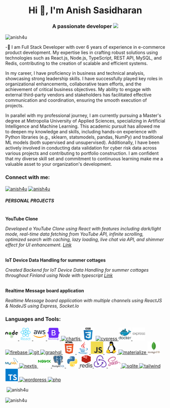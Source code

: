 
<h1 align="center">Hi 👋, I'm Anish Sasidharan</h1>
<h3 align="center">A passionate developer <img src="https://media.giphy.com/media/WUlplcMpOCEmTGBtBW/giphy.gif" width="30"> </h3>

<p align="left"> <img src="https://komarev.com/ghpvc/?username=anish4u&label=Profile%20views&color=0e75b6&style=flat" alt="anish4u" /> </p>

<!--<p align="left"> <a href="https://github.com/ryo-ma/github-profile-trophy"><img src="https://github-profile-trophy.vercel.app/?username=anish4u&" alt="anish4u" /></a> </p> -->

-🔭 I am  Full Stack Developer with over 6 years of experience in e-commerce product development. My expertise lies in crafting robust solutions using technologies such as React.js, Node.js, TypeScript, REST API, MySQL, and Redis, contributing to the creation of scalable and efficient systems.

In my career, I have proficiency in business and technical analysis, showcasing strong leadership skills. I have successfully played key roles in organizational enhancements, collaborative team efforts, and the achievement of critical business objectives. My ability to engage with external third-party vendors and stakeholders has facilitated effective communication and coordination, ensuring the smooth execution of projects.

In parallel with my professional journey, I am currently pursuing a Master's degree at Metropolia University of Applied Sciences, specializing in Artificial Intelligence and Machine Learning. This academic pursuit has allowed me to deepen my knowledge and skills, including hands-on experience with Python libraries (e.g., sklearn, statsmodels, pandas, NumPy) and traditional ML models (both supervised and unsupervised). Additionally, I have been actively involved in conducting data validation for cyber risk data across various projects and contributing to portfolio construction. I am confident that my diverse skill set and commitment to continuous learning make me a valuable asset to your organization's development.

<h3 align="left">Connect with me:</h3>
<p align="left">
<a href="https://linkedin.com/in/anish-sa" target="blank"><img align="center" src="https://raw.githubusercontent.com/rahuldkjain/github-profile-readme-generator/master/src/images/icons/Social/linked-in-alt.svg" alt="anish4u" height="30" width="40" /></a>
<a href="https://anish4u.github.io/web" target="blank"><img align="center" src="https://static.vecteezy.com/system/resources/thumbnails/002/206/015/small/developer-working-icon-free-vector.jpg" alt="anish4u" height="30" width="40" /></a>
</p>
<h5>PERSONAL PROJECTS</h5>
              <br><b>YouTube Clone</b>
              <p><em>Developed a YouTube Clone using React with features including dark/light mode, real-time data
                  fetching from YouTube API, infinite scrolling, optimized search with caching, lazy loading, live chat
                  via API, and shimmer effect for UI enhancement. <a
                    href="https://anish4u.github.io/youtube_in/">Link</a>
                </em></p>
            </div>
            <!-- <p><em>Innovative and deadline-driven Software Developer with 6+ years of experience designing and
                  developing Application, I have
                  experience in all phases of software development life cycle using Agile methodologies.</em></p> -->
            <!-- </div> -->
            <div class="resume-item pb-1">
              <br><b>IoT Device Data Handling for summer cottages</b>
              <p><em>
                  Created Backend for IoT Device Data Handling for summer cottages throughout Finland using Node
                  with typescript <a href="https://github.com/Anish4u/iotsummerCottageBackend/">Link</a></em></p>
            </div>
            <div class="resume-item pb-2">
              <br><b>Realtime Message board application</b>
              <p><em>
                  Realtime Message board application with multiple channels using ReactJS & NodeJS using Express,
                  Socket.Io </em></p>

<h3 align="left">Languages and Tools:</h3>
<p align="left"> 
    
  <p align="left"> <a href="https://nodejs.org" target="_blank" rel="noreferrer"> <img src="https://raw.githubusercontent.com/devicons/devicon/master/icons/nodejs/nodejs-original-wordmark.svg" alt="nodejs" width="40" height="40"/> </a>   <a href="https://reactjs.org/" target="_blank" rel="noreferrer"> <img src="https://raw.githubusercontent.com/devicons/devicon/master/icons/react/react-original-wordmark.svg" alt="react" width="40" height="40"/> </a> <a href="https://aws.amazon.com" target="_blank" rel="noreferrer"> <img src="https://raw.githubusercontent.com/devicons/devicon/master/icons/amazonwebservices/amazonwebservices-original-wordmark.svg" alt="aws" width="40" height="40"/> </a>  <a href="https://getbootstrap.com" target="_blank" rel="noreferrer"> <img src="https://raw.githubusercontent.com/devicons/devicon/master/icons/bootstrap/bootstrap-plain-wordmark.svg" alt="bootstrap" width="40" height="40"/> </a>  <a href="https://www.chartjs.org" target="_blank" rel="noreferrer"> <img src="https://www.chartjs.org/media/logo-title.svg" alt="chartjs" width="40" height="40"/> </a>  <img src="https://raw.githubusercontent.com/devicons/devicon/master/icons/css3/css3-original-wordmark.svg" alt="css3" width="40" height="40"/> </a> <a href="https://www.cypress.io" target="_blank" rel="noreferrer"> <img src="https://raw.githubusercontent.com/simple-icons/simple-icons/6e46ec1fc23b60c8fd0d2f2ff46db82e16dbd75f/icons/cypress.svg" alt="cypress" width="40" height="40"/> </a>  </a> <a href="https://www.docker.com/" target="_blank" rel="noreferrer"> <img src="https://raw.githubusercontent.com/devicons/devicon/master/icons/docker/docker-original-wordmark.svg" alt="docker" width="40" height="40"/> </a> <a href="https://expressjs.com" target="_blank" rel="noreferrer"> <img src="https://raw.githubusercontent.com/devicons/devicon/master/icons/express/express-original-wordmark.svg" alt="express" width="40" height="40"/> </a> <a href="https://firebase.google.com/" target="_blank" rel="noreferrer"> <img src="https://www.vectorlogo.zone/logos/firebase/firebase-icon.svg" alt="firebase" width="40" height="40"/> </a>  </a> <a href="https://git-scm.com/" target="_blank" rel="noreferrer"> <img src="https://www.vectorlogo.zone/logos/git-scm/git-scm-icon.svg" alt="git" width="40" height="40"/> </a> <a href="https://graphql.org" target="_blank" rel="noreferrer"> <img src="https://www.vectorlogo.zone/logos/graphql/graphql-icon.svg" alt="graphql" width="40" height="40"/> </a>  <a href="https://www.w3.org/html/" target="_blank" rel="noreferrer"> <img src="https://raw.githubusercontent.com/devicons/devicon/master/icons/html5/html5-original-wordmark.svg" alt="html5" width="40" height="40"/> </a> <a href="https://www.java.com" target="_blank" rel="noreferrer"> <img src="https://raw.githubusercontent.com/devicons/devicon/master/icons/java/java-original.svg" alt="java" width="40" height="40"/> </a> <a href="https://developer.mozilla.org/en-US/docs/Web/JavaScript" target="_blank" rel="noreferrer"> <img src="https://raw.githubusercontent.com/devicons/devicon/master/icons/javascript/javascript-original.svg" alt="javascript" width="40" height="40"/> </a> <a href="https://www.linux.org/" target="_blank" rel="noreferrer"> <img src="https://raw.githubusercontent.com/devicons/devicon/master/icons/linux/linux-original.svg" alt="linux" width="40" height="40"/> </a> <a href="https://materializecss.com/" target="_blank" rel="noreferrer"> <img src="https://raw.githubusercontent.com/prplx/svg-logos/5585531d45d294869c4eaab4d7cf2e9c167710a9/svg/materialize.svg" alt="materialize" width="40" height="40"/> </a>  </a> <a href="https://www.mongodb.com/" target="_blank" rel="noreferrer"> <img src="https://raw.githubusercontent.com/devicons/devicon/master/icons/mongodb/mongodb-original-wordmark.svg" alt="mongodb" width="40" height="40"/> </a> <a href="https://www.mysql.com/" target="_blank" rel="noreferrer"> <img src="https://raw.githubusercontent.com/devicons/devicon/master/icons/mysql/mysql-original-wordmark.svg" alt="mysql" width="40" height="40"/> </a> <a href="https://nextjs.org/" target="_blank" rel="noreferrer"> <img src="https://cdn.worldvectorlogo.com/logos/nextjs-2.svg" alt="nextjs" width="40" height="40"/> </a> <a href="https://www.nginx.com" target="_blank" rel="noreferrer"> <img src="https://raw.githubusercontent.com/devicons/devicon/master/icons/nginx/nginx-original.svg" alt="nginx" width="40" height="40"/> </a>  <a href="https://www.postgresql.org" target="_blank" rel="noreferrer"> <img src="https://raw.githubusercontent.com/devicons/devicon/master/icons/postgresql/postgresql-original-wordmark.svg" alt="postgresql" width="40" height="40"/> </a> <a href="https://www.python.org" target="_blank" rel="noreferrer"> <img src="https://raw.githubusercontent.com/devicons/devicon/master/icons/python/python-original.svg" alt="python" width="40" height="40"/> </a><a href="https://redis.io" target="_blank" rel="noreferrer"> <img src="https://raw.githubusercontent.com/devicons/devicon/master/icons/redis/redis-original-wordmark.svg" alt="redis" width="40" height="40"/> </a> <a href="https://redux.js.org" target="_blank" rel="noreferrer"> <img src="https://raw.githubusercontent.com/devicons/devicon/master/icons/redux/redux-original.svg" alt="redux" width="40" height="40"/> </a> <a href="https://sass-lang.com" target="_blank" rel="noreferrer"> <img src="https://raw.githubusercontent.com/devicons/devicon/master/icons/sass/sass-original.svg" alt="sass" width="40" height="40"/> </a> <a href="https://www.sqlite.org/" target="_blank" rel="noreferrer"> <img src="https://www.vectorlogo.zone/logos/sqlite/sqlite-icon.svg" alt="sqlite" width="40" height="40"/> </a> <a href="https://tailwindcss.com/" target="_blank" rel="noreferrer"> <img src="https://www.vectorlogo.zone/logos/tailwindcss/tailwindcss-icon.svg" alt="tailwind" width="40" height="40"/> </a> <a href="https://www.typescriptlang.org/" target="_blank" rel="noreferrer"> <img src="https://raw.githubusercontent.com/devicons/devicon/master/icons/typescript/typescript-original.svg" alt="typescript" width="40" height="40"/> </a> <a href="https://wordpress.com/" target="_blank" rel="noreferrer"> <img src="https://skillicons.dev/icons?i=wordpress" alt="wordpress" width="40" height="40"/> </a> <a href="https://www.php.net/" target="_blank" rel="noreferrer"> <img src="https://skillicons.dev/icons?i=php" alt="php" width="40" height="40"/> </a> </p>


<!--<p><img align="left" src="https://github-readme-stats.vercel.app/api/top-langs?username=anish4u&&show_icons=true&locale=en&layout=compact" alt="anish4u" /></p> -->

<p>&nbsp;<img align="center" src="https://github-readme-stats.vercel.app/api?username=anish4u&&show_icons=true&locale=en" alt="anish4u" /></p>

<p><img align="center" src="https://github-readme-streak-stats.herokuapp.com/?user=anish4u&" alt="anish4u" /></p>

